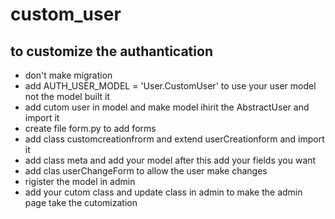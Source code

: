# custom_user
## to customize the authantication 
- don't make migration
- add AUTH_USER_MODEL = 'User.CustomUser' to use your user model not the model built it
- add cutom user in model and make model ihirit the AbstractUser and import it 
- create file form.py to add forms
- add class customcreationfrorm and extend userCreationform and import it
- add class meta and add your model after this add your fields you want 
- add clas userChangeForm to allow the user make changes 
- rigister the model in admin
- add your cutom class and update class in admin to make the admin page take the cutomization 